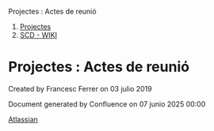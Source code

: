 Projectes : Actes de reunió  

1.  [Projectes](index.md)
2.  [SCD - WIKI](SCD---WIKI_24215741.md)

Projectes : Actes de reunió
===========================

Created by Francesc Ferrer on 03 julio 2019

  

Document generated by Confluence on 07 junio 2025 00:00

[Atlassian](http://www.atlassian.com/)